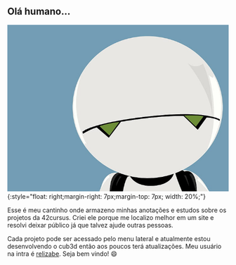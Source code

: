 ## Olá humano...

!["Olá humano"](/images/marvin.jpg){:style="float: right;margin-right: 7px;margin-top: 7px; width: 20%;"}

Esse é meu cantinho onde armazeno minhas anotações e estudos sobre os projetos da 42cursus. Criei ele porque me localizo melhor em um site e resolvi deixar público já que talvez ajude outras pessoas. 

Cada projeto pode ser acessado pelo menu lateral e atualmente estou desenvolvendo o cub3d então aos poucos terá atualizações. Meu usuário na intra é [relizabe](https://profile.intra.42.fr/users/relizabe). Seja bem vindo! :smile: